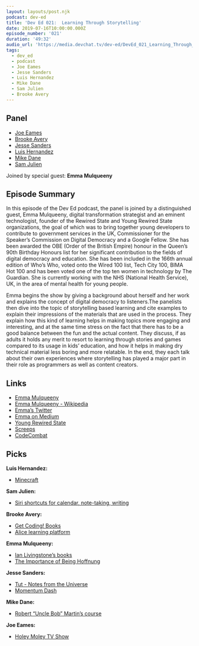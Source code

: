 ```yaml
---
layout: layouts/post.njk
podcast: dev-ed
title: 'Dev Ed 021:  Learning Through Storytelling'
date: 2019-07-16T10:00:00.000Z
episode_number: '021'
duration: '49:32'
audio_url: 'https://media.devchat.tv/dev-ed/DevEd_021_Learning_Through_Storytelling.mp3'
tags:
  - dev_ed
  - podcast
  - Joe Eames
  - Jesse Sanders
  - Luis Hernandez
  - Mike Dane
  - Sam Julien
  - Brooke Avery
---
```

## Panel

* [Joe Eames](https://thinkster.io/)
* [Brooke Avery](https://thinkster.io/)
* [Jesse Sanders](https://www.briebug.com/)
* [Luis Hernandez](https://lambdaschool.com/company/)
* [Mike Dane](https://www.mikedane.com/)
* [Sam Julien](https://twitter.com/samjulien?lang=en)

Joined by special guest: **Emma Mulqueeny**

## Episode Summary

In this episode of the Dev Ed podcast, the panel is joined by a distinguished guest, Emma Mulqueeny, digital transformation strategist and an eminent technologist, founder of the Rewired State and Young Rewired State organizations, the goal of which was to bring together young developers to contribute to government services in the UK, Commissioner for the Speaker’s Commission on Digital Democracy and a Google Fellow. She has been awarded the OBE (Order of the British Empire) honour in the Queen’s 90th Birthday Honours list for her significant contribution to the fields of digital democracy and education. She has been included in the 166th annual edition of Who’s Who, voted onto the Wired 100 list, Tech City 100, BIMA Hot 100 and has been voted one of the top ten women in technology by The Guardian. She is currently working with the NHS (National Health Service), UK, in the area of mental health for young people.

Emma begins the show by giving a background about herself and her work and explains the concept of digital democracy to listeners.The panelists then dive into the topic of storytelling based learning and cite examples to explain their impressions of the materials that are used in the process. They explain how this kind of learning helps in making topics more engaging and interesting, and at the same time stress on the fact that there has to be a good balance between the fun and the actual content. They discuss, if as adults it holds any merit to resort to learning through stories and games compared to its usage in kids’ education, and how it helps in making dry technical material less boring and more relatable. In the end, they each talk about their own experiences where storytelling has played a major part in their role as programmers as well as content creators.

## Links

* [Emma Mulqueeny ](http://www.emmamulqueeny.com/)
* [Emma Mulqueeny - Wikipedia](https://en.wikipedia.org/wiki/Emma_Mulqueeny)
* [Emma’s Twitter](https://twitter.com/hubmum?lang=en)
* [Emma on Medium](https://medium.com/@hubmum)
* [Young Rewired State](https://en.wikipedia.org/wiki/Young_Rewired_State)
* [Screeps](https://screeps.com/)
* [CodeCombat](https://codecombat.com/)

## Picks

**Luis Hernandez:**

* [Minecraft](https://www.minecraft.net/fr-fr/)

**Sam Julien:**

* [Siri shortcuts for calendar, note-taking, writing](https://support.apple.com/en-us/HT209055)

**Brooke Avery:**

* [Get Coding! Books](https://getcodingkids.com/young-rewired-state/)
* [Alice learning platform](https://www.alice.org/)

**Emma Mulqueeny:**

* [Ian Livingstone’s books](https://www.amazon.com/Ian-Livingstone/e/B001HCYOQG?ie=UTF8&qid=1548462018&sr=8-1&linkCode=ll1&tag=devchattv-20&linkId=f06bfe7482dca8bb751ed6d7cc86e2ab&language=en_US)
* [The Importance of Being Hoffnung](https://www.youtube.com/watch?v=un70JiTo_4g)

**Jesse Sanders:**

* [Tut - Notes from the Universe](https://www.tut.com/)
* [Momentum Dash](https://momentumdash.com/)

**Mike Dane:**

* [Robert “Uncle Bob” Martin’s course](https://cleancoders.com/videos?series=comparativeDesign) 

**Joe Eames:**

* [Holey Moley TV Show](https://www.imdb.com/title/tt10133226/)
